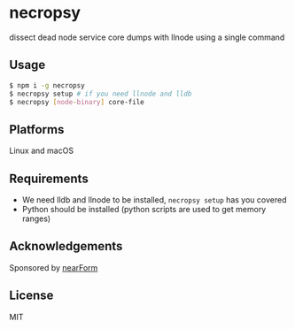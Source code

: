 # necropsy

dissect dead node service core dumps with llnode using a single command 

## Usage

```sh
$ npm i -g necropsy
$ necropsy setup # if you need llnode and lldb
$ necropsy [node-binary] core-file
```

## Platforms

Linux and macOS

## Requirements

* We need lldb and llnode to be installed, `necropsy setup` has you covered
* Python should be installed (python scripts are used to get memory ranges)

## Acknowledgements

Sponsored by [nearForm](http://nearform.com)

## License

MIT

